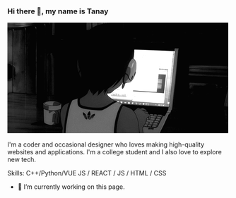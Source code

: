 ### Hi there 👋, my name is Tanay
![](https://github.com/Tanay7mit/Tanay7mit/blob/main/36249.gif)

I'm a coder and occasional designer who loves making high-quality websites and applications. I'm a college student and I also love to explore new tech.

Skills: C++/Python/VUE JS / REACT / JS / HTML / CSS

- 🔭 I’m currently working on this page. 
